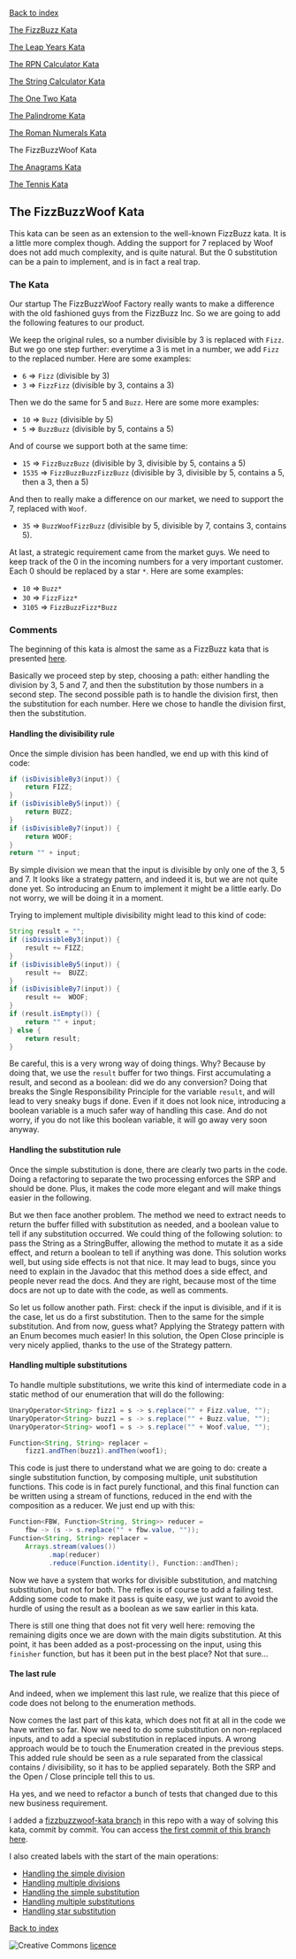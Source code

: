 [Back to index](/index.html)

[The FizzBuzz Kata](/katas/introductory/fizzbuzz-kata.html)

[The Leap Years Kata](/katas/introductory/leapyears-kata.html)

[The RPN Calculator Kata](/katas/introductory/rpncalculator-kata.html)

[The String Calculator Kata](/katas/introductory/stringcalculator-kata.html)

[The One Two Kata](/katas/introductory/onetwo-kata.html)

[The Palindrome Kata](/katas/introductory/palindrome-kata.html)

[The Roman Numerals Kata](/katas/intermediate/romannumerals-kata.html)

The FizzBuzzWoof Kata

[The Anagrams Kata](/katas/intermediate/anagrams-kata.html)

[The Tennis Kata](/katas/intermediate/tennis-kata.html)


## The FizzBuzzWoof Kata

This kata can be seen as an extension to the well-known FizzBuzz kata. It is a little more complex though. Adding the support for 7 replaced by Woof does not add much complexity, and is quite natural. But the 0 substitution can be a pain to implement, and is in fact a real trap.

### The Kata

Our startup The FizzBuzzWoof Factory really wants to make a difference with the old fashioned guys from the FizzBuzz Inc. So we are going to add the following features to our product.

We keep the original rules, so a number divisible by 3 is replaced with `Fizz`. But we go one step further: everytime a 3 is met in a number, we add `Fizz` to the replaced number. Here are some examples:

* `6` => `Fizz` (divisible by 3)
* `3` => `FizzFizz` (divisible by 3, contains a 3)

Then we do the same for 5 and `Buzz`. Here are some more examples:

* `10` => `Buzz` (divisible by 5)
* `5` => `BuzzBuzz` (divisible by 5, contains a 5)

And of course we support both at the same time:

* `15` => `FizzBuzzBuzz` (divisible by 3, divisible by 5, contains a 5)
* `1535` => `FizzBuzzBuzzFizzBuzz` (divisible by 3, divisible by 5, contains a 5, then a 3, then a 5)

And then to really make a difference on our market, we need to support the 7, replaced with `Woof`.

* `35` => `BuzzWoofFizzBuzz` (divisible by 5, divisible by 7, contains 3, contains 5).

At last, a strategic requirement came from the market guys. We need to keep track of the 0 in the incoming numbers for a very important customer. Each 0 should be replaced by a star `*`. Here are some examples:

* `10` => `Buzz*`
* `30` => `FizzFizz*`
* `3105` => `FizzBuzzFizz*Buzz`

### Comments

The beginning of this kata is almost the same as a FizzBuzz kata that is presented [here](katas/introductory/fizzbuzz-kata.html). 

Basically we proceed step by step, choosing a path: either handling the division by 3, 5 and 7, and then the substitution by those numbers in a second step. The second possible path is to handle the division first, then the substitution for each number. Here we chose to handle the division first, then the substitution. 

#### Handling the divisibility rule

Once the simple division has been handled, we end up with this kind of code: 
```java
if (isDivisibleBy3(input)) {
	return FIZZ;
}
if (isDivisibleBy5(input)) {
	return BUZZ;
}
if (isDivisibleBy7(input)) {
	return WOOF;
}
return "" + input;
```

By simple division we mean that the input is divisible by only one of the 3, 5 and 7. It looks like a strategy pattern, and indeed it is, but we are not quite done yet. So introducing an Enum to implement it might be a little early. Do not worry, we will be doing it in a moment. 

Trying to implement multiple divisibility might lead to this kind of code: 

```java
String result = "";
if (isDivisibleBy3(input)) {
	result += FIZZ;
}
if (isDivisibleBy5(input)) {
	result +=  BUZZ;
}
if (isDivisibleBy7(input)) {
	result +=  WOOF;
}
if (result.isEmpty()) {
	return "" + input;
} else {
	return result;
}
```

Be careful, this is a very wrong way of doing things. Why? Because by doing that, we use the `result` buffer for two things. First accumulating a result, and second as a boolean: did we do any conversion? Doing that breaks the Single Responsibility Principle for the variable `result`, and will lead to very sneaky bugs if done. Even if it does not look nice, introducing a boolean variable is a much safer way of handling this case. And do not worry, if you do not like this boolean variable, it will go away very soon anyway. 

#### Handling the substitution rule

Once the simple substitution is done, there are clearly two parts in the code. Doing a refactoring to separate the two processing enforces the SRP and should be done. Plus, it makes the code more elegant and will make things easier in the following. 

But we then face another problem. The method we need to extract needs to return the buffer filled with substitution as needed, and a boolean value to tell if any substitution occurred. We could thing of the following solution: to pass the String as a StringBuffer, allowing the method to mutate it as a side effect, and return a boolean to tell if anything was done. This solution works well, but using side effects is not that nice. It may lead to bugs, since you need to explain in the Javadoc that this method does a side effect, and people never read the docs. And they are right, because most of the time docs are not up to date with the code, as well as comments. 
 
So let us follow another path. First: check if the input is divisible, and if it is the case, let us do a first substitution. Then to the same for the simple substitution. And from now, guess what? Applying the Strategy pattern with an Enum becomes much easier! In this solution, the Open Close principle is very nicely applied, thanks to the use of the Strategy pattern. 

#### Handling multiple substitutions

To handle multiple substitutions, we write this kind of intermediate code in a static method of our enumeration that will do the following:

```java
UnaryOperator<String> fizz1 = s -> s.replace("" + Fizz.value, "");
UnaryOperator<String> buzz1 = s -> s.replace("" + Buzz.value, "");
UnaryOperator<String> woof1 = s -> s.replace("" + Woof.value, "");

Function<String, String> replacer = 
    fizz1.andThen(buzz1).andThen(woof1);
```

This code is just there to understand what we are going to do: create a single substitution function, by composing multiple, unit substitution functions. This code is in fact purely functional, and this final function can be written using a stream of functions, reduced in the end with the composition as a reducer. We just end up with this:

```java
Function<FBW, Function<String, String>> reducer = 
    fbw -> (s -> s.replace("" + fbw.value, ""));
Function<String, String> replacer = 
    Arrays.stream(values())
          .map(reducer)
          .reduce(Function.identity(), Function::andThen);
```

Now we have a system that works for divisible substitution, and matching substitution, but not for both. The reflex is of course to add a failing test. Adding some code to make it pass is quite easy, we just want to avoid the hurdle of using the result as a boolean as we saw earlier in this kata. 

There is still one thing that does not fit very well here: removing the remaining digits once we are down with the main digits substitution. At this point, it has been added as a post-processing on the input, using this `finisher` function, but has it been put in the best place? Not that sure...

#### The last rule

And indeed, when we implement this last rule, we realize that this piece of code does not belong to the enumeration methods.
 
Now comes the last part of this kata, which does not fit at all in the code we have written so far. Now we need to do some substitution on non-replaced inputs, and to add a special substitution in replaced inputs. A wrong approach would be to touch the Enumeration created in the previous steps. This added rule should be seen as a rule separated from the classical contains / divisibility, so it has to be applied separately. Both the SRP and the Open / Close principle tell this to us. 

Ha yes, and we need to refactor a bunch of tests that changed due to this new business requirement. 


I added a [fizzbuzzwoof-kata branch](https://github.com/JosePaumard/JosePaumard.github.io/tree/fizzbuzzwoof-kata) in this repo with a way of solving this kata, commit by commit. You can access [the first commit of this branch here](https://github.com/JosePaumard/JosePaumard.github.io/tree/84f838fbe1c00438f894400c837aa81bfc00d9e7). 

I also created labels with the start of the main operations:
- [Handling the simple division](https://github.com/JosePaumard/JosePaumard.github.io/tree/Handling_the_simple_division) 
- [Handling multiple divisions](https://github.com/JosePaumard/JosePaumard.github.io/tree/Handling_multiple_divisions) 
- [Handling the simple substitution](https://github.com/JosePaumard/JosePaumard.github.io/tree/Handling_the_simple_substitution) 
- [Handling multiple substitutions](https://github.com/JosePaumard/JosePaumard.github.io/tree/Handling_multiple_substitutions) 
- [Handling star substitution](https://github.com/JosePaumard/JosePaumard.github.io/tree/Handling_star_substitution) 


[Back to index](/index.html)

![Creative Commons](https://i.creativecommons.org/l/by-nc-sa/4.0/88x31.png) [licence](http://creativecommons.org/licenses/by-nc-sa/4.0/)
